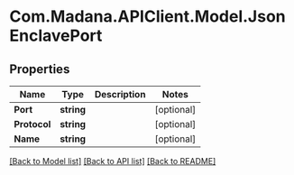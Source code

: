 
# Com.Madana.APIClient.Model.JsonEnclavePort

## Properties

Name | Type | Description | Notes
------------ | ------------- | ------------- | -------------
**Port** | **string** |  | [optional] 
**Protocol** | **string** |  | [optional] 
**Name** | **string** |  | [optional] 

[[Back to Model list]](../README.md#documentation-for-models)
[[Back to API list]](../README.md#documentation-for-api-endpoints)
[[Back to README]](../README.md)

